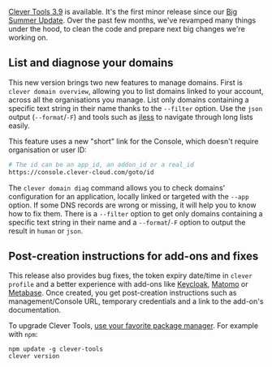 
[Clever Tools 3.9](https://github.com/CleverCloud/clever-tools/releases/tag/3.9.0) is available. It's the first minor release since our [Big Summer Update](../07-02-clever-tools-3.8.0/). Over the past few months, we've revamped many things under the hood, to clean the code and prepare next big changes we're working on.

## List and diagnose your domains
This new version brings two new features to manage domains. First is `clever domain overview`, allowing you to list domains linked to your account, across all the organisations you manage. List only domains containing a specific text string in their name thanks to the `--filter` option. Use the `json` output (`--format`/`-F`) and tools such as [jless](https://jless.io/) to navigate through long lists easily.

This feature uses a new "short" link for the Console, which doesn't require organisation or user ID:

```bash
# The id can be an app_id, an addon_id or a real_id
https://console.clever-cloud.com/goto/id
```

The `clever domain diag` command allows you to check domains' configuration for an application, locally linked or targeted with the `--app` option. If some DNS records are wrong or missing, it will help you to know how to fix them. There is a `--filter` option to get only domains containing a specific text string in their name and a `--format`/`-F` option to output the result in `human` or `json`.

## Post-creation instructions for add-ons and fixes

This release also provides bug fixes, the token expiry date/time in `clever profile` and a better experience with add-ons like [Keycloak](/developers/doc/addons/keycloak/), [Matomo](/developers/doc/addons/matomo) or [Metabase](/developers/doc/addons/metabase/). Once created, you get post-creation instructions such as management/Console URL, temporary credentials and a link to the add-on's documentation.

To upgrade Clever Tools, [use your favorite package manager](/developers/doc/cli/install). For example with `npm`:

```
npm update -g clever-tools
clever version
```


